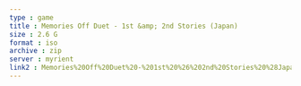 ```yaml
---
type : game
title : Memories Off Duet - 1st &amp; 2nd Stories (Japan)
size : 2.6 G
format : iso
archive : zip
server : myrient
link2 : Memories%20Off%20Duet%20-%201st%20%26%202nd%20Stories%20%28Japan%29
---
```

